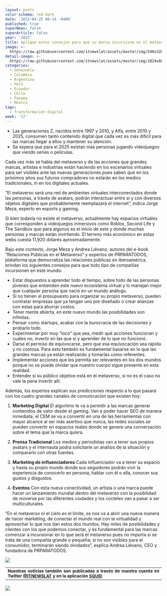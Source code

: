 ```yaml
---
layout: posts
color-schema: red-dark
date: '2022-04-25 08:14 -0400'
published: true
superNews: false
superArticle: false
year: '2022'
title: Aplique estos consejos para que su marca incursione en el metaverso
image: >-
  https://raw.githubusercontent.com/itnewslat/assets/master/img/540x3200/Andrea-Lievano-p.jpg
detail-image: >-
  https://raw.githubusercontent.com/itnewslat/assets/master/img/1024x680/Andrea-Lievano-g.jpg
categories:
  - Venezuela
  - Colombia
  - Argentina
  - Perú
  - Ecuador
  - Chile
  - Panama
  - Mexico
tags:
  - Transformación Digital
week: '17'
---
```

- Las generaciones Z, nacidos entre 1997 y 2010, y Alfa, entre 2010 y 2025, consumen tanto contenido digital que cada vez es más difícil para las marcas llegar a ellos y mantener su atención. 
- Se espera que para el 2025 existan más personas jugando videojuegos que viendo series o películas.

Cada vez más se habla del metaverso y de las acciones que grandes marcas, artistas e industrias están haciendo en los escenarios virtuales para ser visibles ante las nuevas generaciones pues saben que en los próximos años sus futuros compradores no estarán en los medios tradicionales, ni en los digitales actuales. 

“El metaverso será una red de ambientes virtuales interconectados donde las personas, a través de avatars, podrán interactuar entre sí y con diversos objetos digitales que probablemente reemplazará el internet”, indica Jorge Meza, experto en esports y gaming.

Si bien todavía no existe el metaverso, actualmente hay espacios virtuales que corresponden a videojuegos inmersivos como Roblox, Second Life y The Sandbox que para algunos es el inicio de este y donde muchas personas y marcas están invirtiendo. El terreno más económico en estas webs cuesta 11,920 dólares aproximadamente.

Bajo este contexto, Jorge Meza y Andrea Liévano, autores del e-book “Relaciones Públicas en el Metaverso” y expertos de PRPARATODOS, plataforma que democratiza las relaciones públicas en iberoamérica, brindan los siguientes consejos para que todo tipo de compañías incursionen en este mundo:

- Estar dispuestos a aprender todo el tiempo, sobre todo de las personas jóvenes que entienden este nuevo ecosistema virtual y lo manejan mejor que cualquier persona que nació en un mundo análogo.
- Si no tienen el presupuesto para organizar su propio metaverso, pueden contratar empresas que ya tengan uno pre diseñado o crear alianzas con estas para ahorrar costos.
- Tener mente abierta, en este nuevo mundo las posibilidades son infinitas. 
- Pensar como startups, acabar con la burocracia de las decisiones y probarlo todo. 
- Experimentar por muy “loco” que sea, medir qué acciones funcionan y cuáles no, invertir en las que sí y aprender de lo que no funcionó.
- Darse el permiso de equivocarse, pero que esa equivocación sea rápida y no costosa. Para esto también es fundamental basarse en lo que las grandes marcas ya están realizando y tomarlas como referentes.
- Implementar acciones que les permita ser relevantes en los dos mundos porque no se puede olvidar que nuestro cuerpo sigue presente en esta realidad. 
- Entender si su público objetivo está en el metaverso, si no es el caso no vale la pena invertir allí. 

Además, los expertos explican sus predicciones respecto a lo que pasará con los cuatro grandes canales de comunicación que existen hoy:

1.	**Marketing Digital**
El algoritmo le va a permitir a las marcas generar contenidos de valor desde el gaming. Van a poder hacer SEO de manera inmediata; el CEM se va a convertir en una de las herramientas con mayor alcance al ser más asertivo que nunca, las redes sociales se pueden convertir en espacios reales donde se genere una conversación sobre el tema que la marca quiera. 
 
2.	**Prensa Tradicional**
Los medios y periodistas van a tener sus propios avatars y el internauta podrá solicitarle un análisis de la situación y compararlo con otras fuentes. 
  
3.	**Marketing de influenciadores**
Cada influenciador va a tener su espacio y hasta su propio mundo donde sus seguidores podrán vivir la experiencia de conocerlo en persona, hablar con él o ella, conocer sus gustos y disgustos. 
  
4.	**Eventos**
Con esta nueva conectividad, un artista o una marca puede hacer un lanzamiento mundial dentro del metaverso con la posibilidad de moverse por las diferentes ciudades y los cocteles van a pasar a ser multiculturales. 

“En el metaverso ni el cielo es el límite, se nos va a abrir una nueva manera de hacer marketing, de conectar el mundo real con la virtualidad y aprovechar lo que nos dan estos dos mundos. Hay miles de posibilidades y clientes con los que podemos conectar, y es fundamental para las marcas comenzar a incursionar en lo que será el metaverso pues no importa si se trata de una compañía grande o pequeña; si no son visibles para el consumidor, terminarán siendo olvidados”, explica Andrea Liévano, CEO y fundadora de PRPARATODOS.

![](https://raw.githubusercontent.com/itnewslat/assets/master/img/540x3200/Andrea-Lievano-p.jpg)

<table style="height: 42px;" width="569">
<tbody>
<tr>
<td style="text-align: justify;"><sub><strong>Nuestras noticias también son publicadas a través de nuestra cuenta en Twitter <a href="https://twitter.com/itnewslat?lang=es">@ITNEWSLAT</a> y en la aplicación <a href="https://squidapp.co/en/">SQUID</a></strong></sub></td>
</tr>
</tbody>
</table>

<img src="https://tracker.metricool.com/c3po.jpg?hash=56f88a41e39ab42c063cc51676587a04"/>